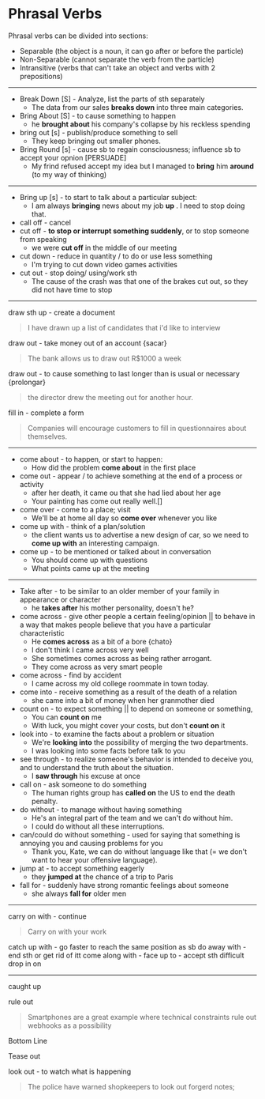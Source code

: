 
# Phrasal Verbs

Phrasal verbs can be divided into sections:
* Separable (the object is a noun, it can go after or before the particle)
* Non-Separable (cannot separate the verb from the particle)
* Intransitive (verbs that can't take an object and verbs with 2 prepositions)

---

* Break Down [S] - Analyze, list the parts of sth separately
	* The data from our sales **breaks down** into three main categories.
* Bring About [S] - to cause something to happen
	* he **brought about** his company's collapse by his reckless spending
* bring out [s] - publish/produce something to sell
	* They keep bringing out smaller phones.
* Bring Round [s] - cause sb to regain consciousness; influence sb to accept your opnion [PERSUADE]
	* My frind refused accept my idea but I managed to **bring** him **around** (to my way of thinking)

---

* Bring up [s] - to start to talk about a particular subject:
	* I am always **bringing** news about my job **up** . I need to stop doing that.
* call off - cancel 
* cut off - **to stop or interrupt something suddenly**, or to stop someone from speaking
	* we were **cut off** in the middle of our meeting
* cut down - reduce in quantity / to do or use less something
	* I'm trying to cut down video games activities
* cut out - stop doing/ using/work sth
	* The cause of the crash was that one of the brakes cut out, so they did not have time to stop

---

draw sth up - create a document
>  I have drawn up a list of candidates that i'd like to interview

draw out - take money out of an account {sacar}
> The bank allows us to draw out R$1000 a week

draw out - to cause something to last longer than is usual or necessary {prolongar}
> the director drew the meeting out for another hour.

fill in  - complete a form
> Companies will encourage customers to fill in questionnaires about themselves.


---

* come about - to happen, or start to happen:
	* How did the problem **come about** in the first place
* come out - appear / to achieve something at the end of a process or activity
	*  after her death, it came ou that she had lied about her age
	* Your painting has come out really well.[]
* come over - come to a place; visit
	*  We'll be at home all day so **come over** whenever you like
* come up with - think of a plan/solution
	*  the client wants us to advertise a new design of car, so we need to **come up with** an interesting campaign.
* come up - to be mentioned or talked about in conversation
	* You should come up with questions
	* What points came up at the meeting 

---

* Take after  - to be similar to an older member of your family in appearance or character
	* he **takes after** his mother personality, doesn't he?
* come across - give other people a certain feeling/opinion || to behave in a way that makes people believe that you have a particular characteristic
	* He **comes across** as a bit of a bore {chato}
	* I don't think I came across very well
	* She sometimes comes across as being rather arrogant.
	* They come across as very smart people
* come across -  find by accident
	* I came across my old college roommate in town today.
* come into - receive something as a result of the death of a relation 
	* she came into a bit of money when her granmother died
*  count on -  to expect something ||   to depend on someone or something,
	* You can **count on** me
	* With luck, you might cover your costs, but don't **count on** it
*  look into - to examine the facts about a problem or situation
	* We're **looking into** the possibility of merging the two departments.
	* I was looking into some facts before talk to you
*  see through - to realize someone's behavior is intended to deceive you, and to understand the truth about the situation.
	* I **saw through** his excuse at once
*  call on - ask someone to do something
	* The human rights group has **called on** the US to end the death penalty.
* do without - to manage without having something
	* He's an integral part of the team and we can't do without him.
	* I could do without all these interruptions.	
* can/could do without something - used for saying that something is annoying you and causing problems for you
	* Thank you, Kate, we can do without language like that (= we don't want to hear your offensive language).
*  jump at - to accept something eagerly
	* they **jumped at** the chance of a trip to Paris
* fall for - suddenly have strong romantic feelings about someone
	* she always **fall for** older men

--- 
carry on with - continue
> Carry on with your work

catch up with - go faster to reach the same position as sb
do away with - end sth or get rid of itt
come along with - 
face up to - accept sth difficult
drop in on

---

caught up
> 

rule out
> Smartphones  are a great example where technical constraints rule out webhooks as a  possibility

Bottom Line

Tease out

look out - to watch what is happening
> The police have warned shopkeepers to look out forgerd notes;
